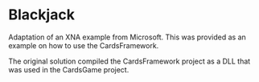 # Blackjack

Adaptation of an XNA example from Microsoft. This was provided as an example on how to use the CardsFramework.

The original solution compiled the CardsFramework project as a DLL that was used in the CardsGame project.

